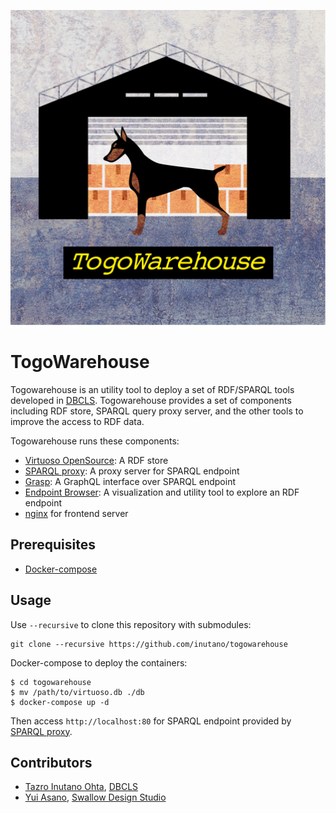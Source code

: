 ![togowarehouse logo by @yuyuyuOOO](docs/images/logo.square.png)

# TogoWarehouse

Togowarehouse is an utility tool to deploy a set of RDF/SPARQL tools developed in [DBCLS](https://dbcls.rois.ac.jp). Togowarehouse provides a set of components including RDF store, SPARQL query proxy server, and the other tools to improve the access to RDF data.

Togowarehouse runs these components:

- [Virtuoso OpenSource](https://github.com/openlink/virtuoso-opensource): A RDF store
- [SPARQL proxy](https://github.com/dbcls/sparql-proxy): A proxy server for SPARQL endpoint
- [Grasp](https://github.com/dbcls/grasp): A GraphQL interface over SPARQL endpoint
- [Endpoint Browser](https://github.com/moriya-dbcls/endpoint_browser): A visualization and utility tool to explore an RDF endpoint
- [nginx](https://nginx.org/) for frontend server

## Prerequisites

- [Docker-compose](https://docs.docker.com/compose/install/)

## Usage

Use `--recursive` to clone this repository with submodules:

```
git clone --recursive https://github.com/inutano/togowarehouse
```

Docker-compose to deploy the containers:

```
$ cd togowarehouse
$ mv /path/to/virtuoso.db ./db
$ docker-compose up -d
```

Then access `http://localhost:80` for SPARQL endpoint provided by [SPARQL proxy](https://github.com/dbcls/sparql-proxy).

## Contributors

- [Tazro Inutano Ohta](https://github.com/inutano), [DBCLS](https://dbcls.rois.ac.jp)
- [Yui Asano](https://github.com/yuyuyuOOO), [Swallow Design Studio](mailto:wowo14140@gmail.com)
